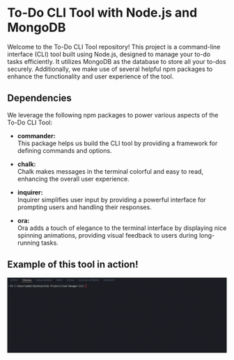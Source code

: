 # To-Do CLI Tool with Node.js and MongoDB

Welcome to the To-Do CLI Tool repository! This project is a command-line interface (CLI) tool built using Node.js, designed to manage your to-do tasks efficiently. It utilizes MongoDB as the database to store all your to-dos securely. Additionally, we make use of several helpful npm packages to enhance the functionality and user experience of the tool.

## Dependencies

We leverage the following npm packages to power various aspects of the To-Do CLI Tool:

-   **commander:**  
    This package helps us build the CLI tool by providing a framework for defining commands and options.
    
-   **chalk:**  
    Chalk makes messages in the terminal colorful and easy to read, enhancing the overall user experience.
    
-   **inquirer:**  
    Inquirer simplifies user input by providing a powerful interface for prompting users and handling their responses.
    
-   **ora:**  
    Ora adds a touch of elegance to the terminal interface by displaying nice spinning animations, providing visual feedback to users during long-running tasks.

## Example of this tool in action!

![Example of CLI tool](./img/Task-manager-CLI-EX.gif)